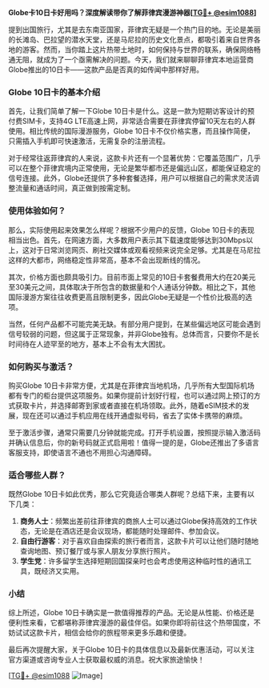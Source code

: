 **Globe卡10日卡好用吗？深度解读带你了解菲律宾漫游神器[[TG💪+ @esim1088](https://t.me/s/esim1088)]**

提到出国旅行，尤其是去东南亚国家，菲律宾无疑是一个热门目的地。无论是美丽的长滩岛、巴拉望的潜水天堂，还是马尼拉的历史文化景点，都吸引着来自世界各地的游客。然而，当你踏上这片热带土地时，如何保持与世界的联系，确保网络畅通无阻，就成为了一个亟需解决的问题。今天，我们就来聊聊菲律宾本地运营商Globe推出的10日卡——这款产品是否真的如传闻中那样好用。

### Globe 10日卡的基本介绍

首先，让我们简单了解一下Globe 10日卡是什么。这是一款为短期访客设计的预付费SIM卡，支持4G LTE高速上网，非常适合需要在菲律宾停留10天左右的人群使用。相比传统的国际漫游服务，Globe 10日卡不仅价格实惠，而且操作简便，只需插入手机即可快速激活，无需复杂的注册流程。

对于经常往返菲律宾的人来说，这款卡片还有一个显著优势：它覆盖范围广，几乎可以在整个菲律宾境内正常使用，无论是繁华都市还是偏远山区，都能保证稳定的信号连接。此外，Globe还提供了多种套餐选择，用户可以根据自己的需求灵活调整流量和通话时间，真正做到按需定制。

### 使用体验如何？

那么，实际使用起来效果怎么样呢？根据不少用户的反馈，Globe 10日卡的表现相当出色。首先，在网速方面，大多数用户表示其下载速度能够达到30Mbps以上，这对于日常浏览网页、刷社交媒体或观看视频来说完全足够。尤其是在马尼拉这样的大都市，网络稳定性非常高，基本不会出现断线的情况。

其次，价格方面也颇具吸引力。目前市面上常见的10日卡套餐费用大约在20美元至30美元之间，具体取决于所包含的数据量和个人通话分钟数。相比之下，其他国际漫游方案往往收费更高且限制更多，因此Globe无疑是一个性价比极高的选项。

当然，任何产品都不可能完美无缺。有部分用户提到，在某些偏远地区可能会遇到信号较弱的问题，但这属于正常现象，并非Globe独有。总体而言，只要你不是长时间待在人迹罕至的地方，基本上不会有太大困扰。

### 如何购买与激活？

购买Globe 10日卡非常方便，尤其是在菲律宾当地机场，几乎所有大型国际机场都有专门的柜台提供这项服务。如果你提前计划好行程，也可以通过网上预订的方式获取卡片，并选择邮寄到家或者直接在机场领取。此外，随着eSIM技术的发展，现在还可以通过手机应用在线开通虚拟号码，省去了实体卡携带的麻烦。

至于激活步骤，通常只需要几分钟就能完成。打开手机设置，按照提示输入激活码并确认信息后，你的新号码就正式启用啦！值得一提的是，Globe还推出了多语言客服支持，即使语言不通也不用担心沟通障碍。

### 适合哪些人群？

既然Globe 10日卡如此优秀，那么它究竟适合哪类人群呢？总结下来，主要有以下几类：

1. **商务人士**：频繁出差前往菲律宾的商旅人士可以通过Globe保持高效的工作状态，无论是在酒店还是会议现场，都能随时处理邮件、参加会议。
2. **自由行游客**：对于喜欢自由探索的旅行者而言，这款卡片可以让他们随时随地查询地图、预订餐厅或与家人朋友分享旅行照片。
3. **学生党**：许多留学生选择短期回国探亲时也会考虑使用这种临时性的通讯工具，既经济又实用。

### 小结

综上所述，Globe 10日卡确实是一款值得推荐的产品。无论是从性能、价格还是便利性来看，它都堪称菲律宾漫游的最佳伴侣。如果你即将前往这个热带国度，不妨试试这款卡片，相信会给你的旅程带来更多乐趣和便捷。

最后再次提醒大家，关于Globe 10日卡的具体信息以及最新优惠活动，可以关注官方渠道或咨询专业人士获取最权威的消息。祝大家旅途愉快！

[[TG💪+ @esim1088](https://t.me/s/esim1088) ![Image](https://i.postimg.cc/4NQfJmqS/Snipaste-2025-05-13-00-14-12.png)]